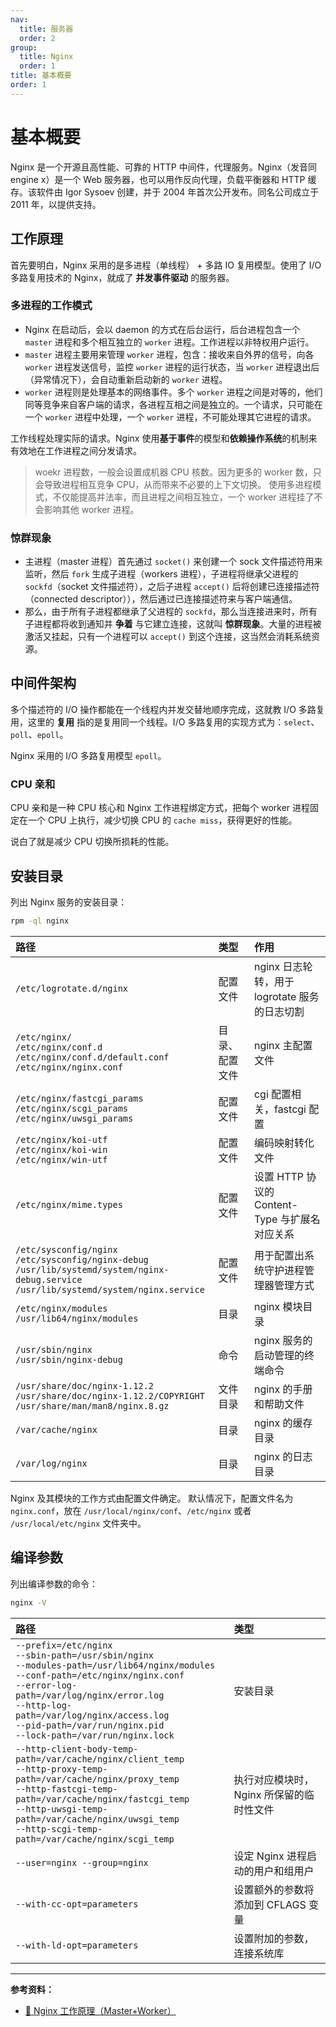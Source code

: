 ```yaml
---
nav:
  title: 服务器
  order: 2
group:
  title: Nginx
  order: 1
title: 基本概要
order: 1
---
```


# 基本概要

Nginx 是一个开源且高性能、可靠的 HTTP 中间件，代理服务。Nginx（发音同 engine x）是一个 Web 服务器，也可以用作反向代理，负载平衡器和 HTTP 缓存。该软件由 Igor Sysoev 创建，并于 2004 年首次公开发布。同名公司成立于 2011 年，以提供支持。

## 工作原理

首先要明白，Nginx 采用的是多进程（单线程） + 多路 IO 复用模型。使用了 I/O 多路复用技术的 Nginx，就成了 **并发事件驱动** 的服务器。

### 多进程的工作模式

- Nginx 在启动后，会以 daemon 的方式在后台运行，后台进程包含一个 `master` 进程和多个相互独立的 `worker` 进程。工作进程以非特权用户运行。
- `master` 进程主要用来管理 `worker` 进程，包含：接收来自外界的信号，向各 `worker` 进程发送信号，监控 `worker` 进程的运行状态，当 `worker` 进程退出后（异常情况下），会自动重新启动新的 `worker` 进程。
- `worker` 进程则是处理基本的网络事件。多个 `worker` 进程之间是对等的，他们同等竞争来自客户端的请求，各进程互相之间是独立的。一个请求，只可能在一个 `worker` 进程中处理，一个 `worker` 进程，不可能处理其它进程的请求。

工作线程处理实际的请求。Nginx 使用**基于事件**的模型和**依赖操作系统**的机制来有效地在工作进程之间分发请求。

> woekr 进程数，一般会设置成机器 CPU 核数。因为更多的 worker 数，只会导致进程相互竞争 CPU，从而带来不必要的上下文切换。
> 使用多进程模式，不仅能提高并法率，而且进程之间相互独立，一个 worker 进程挂了不会影响其他 worker 进程。

### 惊群现象

- 主进程（master 进程）首先通过 `socket()` 来创建一个 sock 文件描述符用来监听，然后 `fork` 生成子进程（workers 进程），子进程将继承父进程的 `sockfd`（socket 文件描述符），之后子进程 `accept()` 后将创建已连接描述符（connected descriptor）），然后通过已连接描述符来与客户端通信。
- 那么，由于所有子进程都继承了父进程的 `sockfd`，那么当连接进来时，所有子进程都将收到通知并 **争着** 与它建立连接，这就叫 **惊群现象**。大量的进程被激活又挂起，只有一个进程可以 `accept()` 到这个连接，这当然会消耗系统资源。

## 中间件架构

多个描述符的 I/O 操作都能在一个线程内并发交替地顺序完成，这就教 I/O 多路复用，这里的 **复用** 指的是复用同一个线程。I/O 多路复用的实现方式为：`select`、`poll`、`epoll`。

Nginx 采用的 I/O 多路复用模型 `epoll`。

### CPU 亲和

CPU 亲和是一种 CPU 核心和 Nginx 工作进程绑定方式，把每个 worker 进程固定在一个 CPU 上执行，减少切换 CPU 的 `cache miss`，获得更好的性能。

说白了就是减少 CPU 切换所损耗的性能。

## 安装目录

列出 Nginx 服务的安装目录：

```bash
rpm -ql nginx
```

| 路径                                                                                                                                                  | 类型           | 作用                                           |
| :---------------------------------------------------------------------------------------------------------------------------------------------------- | :------------- | :--------------------------------------------- |
| `/etc/logrotate.d/nginx`                                                                                                                              | 配置文件       | nginx 日志轮转，用于 logrotate 服务的日志切割  |
| `/etc/nginx/`<br/>`/etc/nginx/conf.d`<br/>`/etc/nginx/conf.d/default.conf`<br/>`/etc/nginx/nginx.conf`                                                | 目录、配置文件 | nginx 主配置文件                               |
| `/etc/nginx/fastcgi_params`<br/>`/etc/nginx/scgi_params`<br/>`/etc/nginx/uwsgi_params`                                                                | 配置文件       | cgi 配置相关，fastcgi 配置                     |
| `/etc/nginx/koi-utf`<br/>`/etc/nginx/koi-win`<br/>`/etc/nginx/win-utf`                                                                                | 配置文件       | 编码映射转化文件                               |
| `/etc/nginx/mime.types`                                                                                                                               | 配置文件       | 设置 HTTP 协议的 Content-Type 与扩展名对应关系 |
| `/etc/sysconfig/nginx`<br/>`/etc/sysconfig/nginx-debug`<br/>`/usr/lib/systemd/system/nginx-debug.service`<br/>`/usr/lib/systemd/system/nginx.service` | 配置文件       | 用于配置出系统守护进程管理器管理方式           |
| `/etc/nginx/modules`<br/>`/usr/lib64/nginx/modules`                                                                                                   | 目录           | nginx 模块目录                                 |
| `/usr/sbin/nginx`<br/>`/usr/sbin/nginx-debug`                                                                                                         | 命令           | nginx 服务的启动管理的终端命令                 |
| `/usr/share/doc/nginx-1.12.2`<br/>`/usr/share/doc/nginx-1.12.2/COPYRIGHT`<br/>`/usr/share/man/man8/nginx.8.gz`                                        | 文件目录       | nginx 的手册和帮助文件                         |
| `/var/cache/nginx`                                                                                                                                    | 目录           | nginx 的缓存目录                               |
| `/var/log/nginx`                                                                                                                                      | 目录           | nginx 的日志目录                               |

Nginx 及其模块的工作方式由配置文件确定。 默认情况下，配置文件名为 `nginx.conf`，放在 `/usr/local/nginx/conf`、`/etc/nginx` 或者 `/usr/local/etc/nginx` 文件夹中。

## 编译参数

列出编译参数的命令：

```bash
nginx -V
```

| 路径                                                                                                                                                                                                                                                                                                                         | 类型                                     |
| :--------------------------------------------------------------------------------------------------------------------------------------------------------------------------------------------------------------------------------------------------------------------------------------------------------------------------- | :--------------------------------------- |
| `--prefix=/etc/nginx`<br/>`--sbin-path=/usr/sbin/nginx`<br/>`--modules-path=/usr/lib64/nginx/modules`<br/>`--conf-path=/etc/nginx/nginx.conf`<br/>`--error-log-path=/var/log/nginx/error.log`<br/>`--http-log-path=/var/log/nginx/access.log`<br/>`--pid-path=/var/run/nginx.pid`<br/>`--lock-path=/var/run/nginx.lock`<br/> | 安装目录                                 |
| `--http-client-body-temp-path=/var/cache/nginx/client_temp`<br/>`--http-proxy-temp-path=/var/cache/nginx/proxy_temp`<br/>`--http-fastcgi-temp-path=/var/cache/nginx/fastcgi_temp`<br/>`--http-uwsgi-temp-path=/var/cache/nginx/uwsgi_temp`<br/>`--http-scgi-temp-path=/var/cache/nginx/scgi_temp`                            | 执行对应模块时，Nginx 所保留的临时性文件 |
| `--user=nginx --group=nginx`                                                                                                                                                                                                                                                                                                 | 设定 Nginx 进程启动的用户和组用户        | cgi 配置相关，fastcgi 配置 |
| `--with-cc-opt=parameters`                                                                                                                                                                                                                                                                                                   | 设置额外的参数将添加到 CFLAGS 变量       | 编码映射转化文件 |
| `--with-ld-opt=parameters`                                                                                                                                                                                                                                                                                                   | 设置附加的参数，连接系统库               | 设置 HTTP 协议的 Content-Type 与扩展名对应关系 |

---

**参考资料：**

- [📝 Nginx 工作原理（Master+Worker）](https://www.cnblogs.com/yblackd/p/12194143.html)
